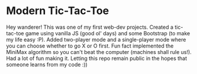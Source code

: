 # Modern Tic-Tac-Toe
Hey wanderer! This was one of my first web-dev projects. Created a tic-tac-toe game using vanilla JS (good ol' days) and some Bootstrap (to make my life easy :P). Added two-player mode and a single-player mode where you can choose whether to go X or O first. Fun fact implemented the MiniMax algorithm so you can't beat the computer (machines shall rule us!). Had a lot of fun making it. Letting this repo remain public in the hopes that someone learns from my code :))
